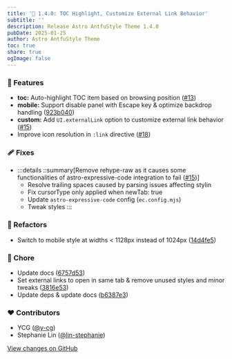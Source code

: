 ```yaml
---
title: '🔗 1.4.0: TOC Highlight, Customize External Link Behavior'
subtitle: ''
description: Release Astro AntfuStyle Theme 1.4.0
pubDate: 2025-01-25
author: Astro AntfuStyle Theme
toc: true
share: true
ogImage: false
---
```


### 🚀 Features

- **toc:** Auto-highlight TOC item based on browsing position ([#13](https://github.com/lin-stephanie/astro-antfustyle-theme/pull/13))
- **mobile:** Support disable panel with Escape key  & optimize backdrop handling ([923b040](https://github.com/lin-stephanie/astro-antfustyle-theme/commit/923b040))
- **custom:** Add `UI.externalLink` option to customize external link behavior ([#15](https://github.com/lin-stephanie/astro-antfustyle-theme/pull/15))
- Improve icon resolution in `:link` directive ([#18](https://github.com/lin-stephanie/astro-antfustyle-theme/pull/18))

### 🩹 Fixes

- :::details
  ::summary[Remove rehype-raw as it causes some functionalities of astro-expressive-code integration to fail ([#15](https://github.com/lin-stephanie/astro-antfustyle-theme/pull/15))]
  - Resolve trailing spaces caused by parsing issues affecting stylin
  - Fix cursorType only applied when newTab: true
  - Update `astro-expressive-code` config (`ec.config.mjs`)
  - Tweak styles
  :::

### 💅 Refactors

- Switch to mobile style at widths < 1128px instead of 1024px ([14d4fe5](https://github.com/lin-stephanie/astro-antfustyle-theme/commit/14d4fe5))

### 🏡 Chore

- Update docs ([6757d53](https://github.com/lin-stephanie/astro-antfustyle-theme/commit/6757d53))
- Set external links to open in same tab & remove unused styles and minor tweaks ([3816e53](https://github.com/lin-stephanie/astro-antfustyle-theme/commit/3816e53))
- Update deps & update docs ([b6387e3](https://github.com/lin-stephanie/astro-antfustyle-theme/commit/b6387e3))

### ❤️ Contributors

- YCG ([@y-cg](http://github.com/y-cg))
- Stephanie Lin ([@lin-stephanie](http://github.com/lin-stephanie))

[View changes on GitHub](https://github.com/lin-stephanie/astro-antfustyle-theme/compare/1.3.0...1.4.0)
